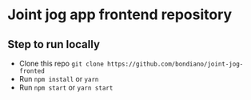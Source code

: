 # Joint jog app frontend repository

## Step to run locally

- Clone this repo `git clone https://github.com/bondiano/joint-jog-fronted`
- Run `npm install` or `yarn`
- Run `npm start` or `yarn start`
